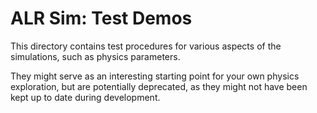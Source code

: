 # ALR Sim: Test Demos

This directory contains test procedures for various aspects of the simulations, such as physics parameters.

They might serve as an interesting starting point for your own physics exploration, but are potentially deprecated,
as they might not have been kept up to date during development.
